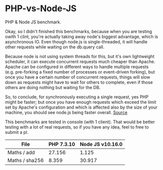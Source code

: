 # PHP-vs-Node-JS
PHP &amp; Node JS benchmark.

Okay, so I didn't finished this benchmarks, because when you are testing owith 1 clint, you're actually taking away node's biggest advantage, which is asynchronous IO. Even though node.js is single-threaded, it will handle other requests while waiting on the db.query call.

Because node is not using system threads for this, but it's own lightweight scheduler, it can execute concurrent requests much cheaper than Apache. Apache can be configured in different ways to handle multiple requests (e.g. pre-forking a fixed number of processes or event-driven forking), but once you have a certain number of concurrent requests, things will slow down as requests might have to wait for others to complete, even if those others are doing nothing but waiting for the DB.

So, to conclude, for synchronously executing a single request, yes PHP might be faster; but once you have enough requests which exceed the limit set by Apache's configuration and which is affected also by the size of your machine, you should see node.js being faster overall. [Source](https://stackoverflow.com/questions/41928870/nodejs-much-slower-than-php)

This benchmarks are tested in console (with 1 client). That would be better testing with a lot of real requests, so if you have any idea, feel to free to submit a pl.


| File         | PHP 7.3.10           | Node JS v10.16.0 |
| ------------ |----------------------| -----------------|
| Maths / add  | 27.156               | 1.125            |
|Maths / sha256| 8.359                | 30.917           |